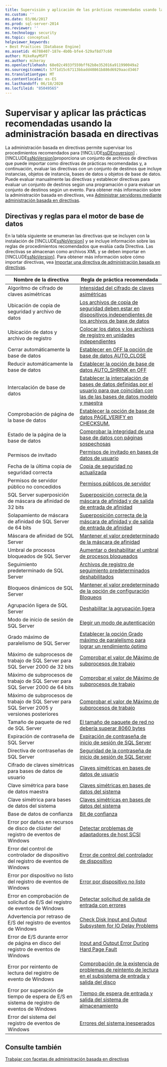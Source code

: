 ```yaml
---
title: Supervisión y aplicación de las prácticas recomendadas usando la administración basada en directivas | Microsoft Docs
ms.custom: ''
ms.date: 03/06/2017
ms.prod: sql-server-2014
ms.reviewer: ''
ms.technology: security
ms.topic: conceptual
helpviewer_keywords:
- Best Practices [Database Engine]
ms.assetid: 46788407-187e-4b0b-bfe4-529af8d77c60
author: MikeRayMSFT
ms.author: mikeray
ms.openlocfilehash: 68e02c4933f559bff62b8e352016a911990049a2
ms.sourcegitcommit: 57f1d15c67113bbadd40861b886d6929aacd3467
ms.translationtype: MT
ms.contentlocale: es-ES
ms.lasthandoff: 06/18/2020
ms.locfileid: "85049565"
---
```

# <a name="monitor-and-enforce-best-practices-by-using-policy-based-management"></a>Supervisar y aplicar las prácticas recomendadas usando la administración basada en directivas
  La administración basada en directivas permite supervisar los procedimientos recomendados para [!INCLUDE[ssDEnoversion](../../includes/ssdenoversion-md.md)] . [!INCLUDE[ssNoVersion](../../includes/ssnoversion-md.md)]proporciona un conjunto de archivos de directivas que puede importar como directivas de prácticas recomendadas y, a continuación, evaluar las directivas con un conjunto de destinos que incluye instancias, objetos de instancia, bases de datos u objetos de base de datos. Puede evaluar manualmente las directivas y establecer directivas para evaluar un conjunto de destinos según una programación o para evaluar un conjunto de destinos según un evento. Para obtener más información sobre la administración basada en directivas, vea [Administrar servidores mediante administración basada en directivas](administer-servers-by-using-policy-based-management.md).  
  
## <a name="policy-and-rules-for-database-engine"></a>Directivas y reglas para el motor de base de datos  
 En la tabla siguiente se enumeran las directivas que se incluyen con la instalación de [!INCLUDE[ssNoVersion](../../includes/ssnoversion-md.md)] y se incluye información sobre las reglas de procedimientos recomendados que evalúa cada Directiva. Las directivas se almacenan como archivos XML y se deben importar en [!INCLUDE[ssNoVersion](../../includes/ssnoversion-md.md)]. Para obtener más información sobre cómo importar directivas, vea [Importar una directiva de administración basada en directivas](import-a-policy-based-management-policy.md).  
  
|Nombre de la directiva|Regla de práctica recomendada|  
|-----------------|------------------------|  
|Algoritmo de cifrado de claves asimétricas|[Intensidad del cifrado de claves asimétricas](asymmetric-keys-encryption-strength.md)|  
|Ubicación de copia de seguridad y archivo de datos|[Los archivos de copia de seguridad deben estar en dispositivos independientes de los archivos de base de datos](../../database-engine/backup-files-must-be-on-separate-devices-from-the-database-files.md)|  
|Ubicación de datos y archivo de registro|[Colocar los datos y los archivos de registro en unidades independientes](place-data-and-log-files-on-separate-drives.md)|  
|Cerrar automáticamente la base de datos|[Establecer en OFF la opción de base de datos AUTO_CLOSE](set-the-auto-close-database-option-to-off.md)|  
|Reducir automáticamente la base de datos|[Establecer la opción de base de datos AUTO_SHRINK en OFF](set-the-auto-shrink-database-option-to-off.md)|  
|Intercalación de base de datos|[Establecer la intercalación de bases de datos definidas por el usuario para que coincidan con las de las bases de datos modelo y maestra](../../database-engine/set-collation-user-defined-databases-match-master-model-databases.md)|  
|Comprobación de página de la base de datos|[Establecer la opción de base de datos PAGE_VERIFY en CHECKSUM.](set-the-page-verify-database-option-to-checksum.md)|  
|Estado de la página de la base de datos|[Comprobar la integridad de una base de datos con páginas sospechosas](check-integrity-of-database-with-suspect-pages.md)|  
|Permisos de invitado|[Permisos de invitado en bases de datos de usuario](guest-permissions-on-user-databases.md)|  
|Fecha de la última copia de seguridad correcta|[Copia de seguridad no actualizada](outdated-backup.md)|  
|Permisos de servidor público no concedidos|[Permisos públicos de servidor](server-public-permissions.md)|  
|SQL Server superposición de máscara de afinidad de 32 bits|[Superposición correcta de la máscara de afinidad y de salida de entrada de afinidad](correct-affinity-mask-and-affinity-input-and-output-mask-overlap.md)|  
|Solapamiento de máscara de afinidad de SQL Server de 64 bits|[Superposición correcta de la máscara de afinidad y de salida de entrada de afinidad](correct-affinity-mask-and-affinity-input-and-output-mask-overlap.md)|  
|Máscara de afinidad de SQL Server|[Mantener el valor predeterminado de la máscara de afinidad](keep-the-affinity-mask-default-value.md)|  
|Umbral de procesos bloqueados de SQL Server|[Aumentar o deshabilitar el umbral de procesos bloqueados](increase-or-disable-blocked-process-threshold.md)|  
|Seguimiento predeterminado de SQL Server|[Archivos de registro de seguimiento predeterminados deshabilitados](default-trace-log-files-disabled.md)|  
|Bloqueos dinámicos de SQL Server|[Mantener el valor predeterminado de la opción de configuración Bloqueos](keep-the-locks-configuration-option-default-value.md)|  
|Agrupación ligera de SQL Server|[Deshabilitar la agrupación ligera](disable-lightweight-pooling.md)|  
|Modo de inicio de sesión de SQL Server|[Elegir un modo de autenticación](../security/choose-an-authentication-mode.md)|  
|Grado máximo de paralelismo de SQL Server|[Establecer la opción Grado máximo de paralelismo para lograr un rendimiento óptimo](set-the-max-degree-of-parallelism-option-for-optimal-performance.md)|  
|Máximo de subprocesos de trabajo de SQL Server para SQL Server 2000 de 32 bits|[Comprobar el valor de Máximo de subprocesos de trabajo](verify-max-worker-threads-setting.md)|  
|Máximo de subprocesos de trabajo de SQL Server para SQL Server 2000 de 64 bits|[Comprobar el valor de Máximo de subprocesos de trabajo](verify-max-worker-threads-setting.md)|  
|Máximo de subprocesos de trabajo de SQL Server para SQL Server 2005 y versiones posteriores|[Comprobar el valor de Máximo de subprocesos de trabajo](verify-max-worker-threads-setting.md)|  
|Tamaño de paquete de red de SQL Server|[El tamaño de paquete de red no debería superar 8060 bytes](network-packet-size-should-not-exceed-8060-bytes.md)|  
|Expiración de contraseña de SQL Server|[Expiración de contraseña de inicio de sesión de SQL Server](sql-server-login-password-expiration.md)|  
|Directiva de contraseñas de SQL Server|[Seguridad de la contraseña de inicio de sesión de SQL Server](sql-server-login-password-strength.md)|  
|Cifrado de claves simétricas para bases de datos de usuario|[Claves simétricas en bases de datos de usuario](symmetric-keys-on-user-databases.md)|  
|Clave simétrica para base de datos maestra|[Claves simétricas en bases de datos del sistema](symmetric-keys-on-system-databases.md)|  
|Clave simétrica para bases de datos del sistema|[Claves simétricas en bases de datos del sistema](symmetric-keys-on-system-databases.md)|  
|Base de datos de confianza|[Bit de confianza](trustworthy-bit.md)|  
|Error por daños en recursos de disco de clúster del registro de eventos de Windows|[Detectar problemas de adaptadores de host SCSI](detect-scsi-host-adapter-issues.md)|  
|Error del control de controlador de dispositivo del registro de eventos de Windows|[Error de control del controlador de dispositivo](device-driver-control-error.md)|  
|Error por dispositivo no listo del registro de eventos de Windows|[Error por dispositivo no listo](device-not-ready-error.md)|  
|Error en comprobación de solicitud de E/S del registro de eventos de Windows|[Detectar solicitud de salida de entrada con errores](detect-failed-input-and-output-requests.md)|  
|Advertencia por retraso de E/S del registro de eventos de Windows|[Check Disk Input and Output Subsystem for IO Delay Problems](check-disk-input-and-output-subsystem-for-io-delay-problems.md)|  
|Error de E/S durante error de página en disco del registro de eventos de Windows|[Input and Output Error During Hard Page Fault](input-and-output-error-during-hard-page-fault.md)|  
|Error por reintento de lectura del registro de evento de Windows|[Comprobación de la existencia de problemas de reintento de lectura en el subsistema de entrada y salida del disco](check-disk-input-output-subsystem-for-read-retry-problems.md)|  
|Error por superación de tiempo de espera de E/S en sistema de registro de eventos de Windows|[Tiempo de espera de entrada y salida del sistema de almacenamiento](storage-system-input-output-time-out.md)|  
|Error del sistema del registro de eventos de Windows|[Errores del sistema inesperados](unexpected-system-failures.md)|  
  
## <a name="see-also"></a>Consulte también  
 [Trabajar con facetas de administración basada en directivas](working-with-policy-based-management-facets.md)  
  
  
